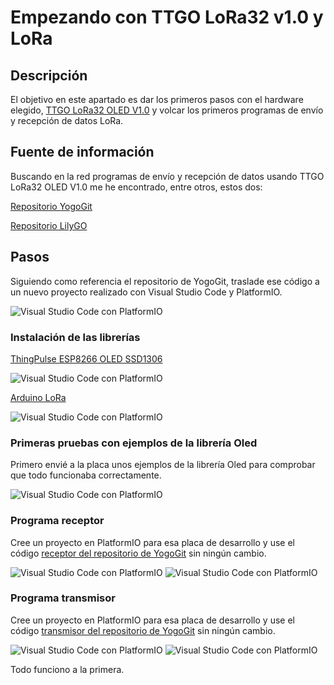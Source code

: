 # Empezando con TTGO LoRa32 v1.0 y LoRa

## Descripción

El objetivo en este apartado es dar los primeros pasos con el hardware elegido, [TTGO LoRa32 OLED V1.0](https://tienda.bricogeek.com/arduino-compatibles/1122-ttgo-lora32-esp32-con-oled-900-mhz.html) y volcar los primeros programas de envío y recepción de datos LoRa.


## Fuente de información 

Buscando en la red programas de envío y recepción de datos usando TTGO LoRa32 OLED V1.0 me he encontrado, entre otros, estos dos:  

[Repositorio YogoGit](https://github.com/YogoGit/TTGO-LORA32-V1.0)

[Repositorio LilyGO](https://github.com/LilyGO/TTGO-LORA32-V2.0/tree/LilyGO-868-V1.0)  


## Pasos

Siguiendo como referencia el repositorio de YogoGit, traslade ese código a un nuevo proyecto realizado con Visual Studio Code y PlatformIO.

![Visual Studio Code con PlatformIO](/ruta/a/la/imagen.jpg)


### Instalación de las librerías 

[ThingPulse ESP8266 OLED SSD1306](https://github.com/ThingPulse/esp8266-oled-ssd1306)

![Visual Studio Code con PlatformIO](/ruta/a/la/imagen.jpg)


[Arduino LoRa](https://github.com/sandeepmistry/arduino-LoRa)

![Visual Studio Code con PlatformIO](/ruta/a/la/imagen.jpg)


### Primeras pruebas con ejemplos de la librería Oled 

Primero envié a la placa unos ejemplos de la librería Oled para comprobar que todo funcionaba correctamente. 

![Visual Studio Code con PlatformIO](/ruta/a/la/imagen.jpg)


### Programa receptor 

Cree un proyecto en PlatformIO para esa placa de desarrollo y use el código [receptor del repositorio de YogoGit](https://github.com/YogoGit/TTGO-LORA32-V1.0/tree/master/Receiver) sin ningún cambio. 

![Visual Studio Code con PlatformIO](/ruta/a/la/imagen.jpg)
![Visual Studio Code con PlatformIO](/ruta/a/la/imagen.jpg)


### Programa transmisor

Cree un proyecto en PlatformIO para esa placa de desarrollo y use el código [transmisor del repositorio de YogoGit](https://github.com/YogoGit/TTGO-LORA32-V1.0/tree/master/Transmitter) sin ningún cambio.

![Visual Studio Code con PlatformIO](/ruta/a/la/imagen.jpg)
![Visual Studio Code con PlatformIO](/ruta/a/la/imagen.jpg)


Todo funciono a la primera.  






















